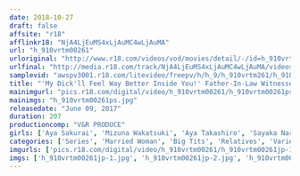 ```yaml
---
date: 2018-10-27
draft: false
affsite: "r18"
afflinkr18: "NjA4LjEuMS4xLjAuMC4wLjAuMA"
url: "h_910vrtm00261"
urloriginal: "http://www.r18.com/videos/vod/movies/detail/-/id=h_910vrtm00261"
urlfinal: "http://media.r18.com/track/NjA4LjEuMS4xLjAuMC4wLjAuMA/videos/vod/movies/detail/-/id=h_910vrtm00261"
samplevid: "awspv3001.r18.com/litevideo/freepv/h/h_9/h_910vrtm261/h_910vrtm261_dmb_w.mp4"
title: "'My Dick'll Feel Way Better Inside You!' Father-In-Law Witnesses His Son And Daughter-In-Law's Tepid Sex Life And Has To Take Matters Into His Own Hands - He Gets His Hands On Her Soft, Luscious Tits And Instinct Takes Over! Before He Knows It He's Drilling Her Full Of Creampie After Creampie!"
mainimgurl: "pics.r18.com/digital/video/h_910vrtm00261/h_910vrtm00261ps.jpg"
mainimgs: "h_910vrtm00261ps.jpg"
releasedate: "June 09, 2017"
duration: 207
productioncomp: "V&R PRODUCE"
girls: ['Aya Sakurai', 'Mizuna Wakatsuki', 'Aya Takashiro', 'Sayaka Narimi']
categories: ['Series', 'Married Woman', 'Big Tits', 'Relatives', 'Variety', 'Big Tits Lover', 'Cheating Wife', 'Creampie', 'Titty Fuck', 'Hi-Def']
imgurls: ['pics.r18.com/digital/video/h_910vrtm00261/h_910vrtm00261jp-1.jpg', 'pics.r18.com/digital/video/h_910vrtm00261/h_910vrtm00261jp-2.jpg', 'pics.r18.com/digital/video/h_910vrtm00261/h_910vrtm00261jp-3.jpg', 'pics.r18.com/digital/video/h_910vrtm00261/h_910vrtm00261jp-4.jpg', 'pics.r18.com/digital/video/h_910vrtm00261/h_910vrtm00261jp-5.jpg', 'pics.r18.com/digital/video/h_910vrtm00261/h_910vrtm00261jp-6.jpg', 'pics.r18.com/digital/video/h_910vrtm00261/h_910vrtm00261jp-7.jpg', 'pics.r18.com/digital/video/h_910vrtm00261/h_910vrtm00261jp-8.jpg', 'pics.r18.com/digital/video/h_910vrtm00261/h_910vrtm00261jp-9.jpg', 'pics.r18.com/digital/video/h_910vrtm00261/h_910vrtm00261jp-10.jpg', 'pics.r18.com/digital/video/h_910vrtm00261/h_910vrtm00261jp-11.jpg', 'pics.r18.com/digital/video/h_910vrtm00261/h_910vrtm00261jp-12.jpg', 'pics.r18.com/digital/video/h_910vrtm00261/h_910vrtm00261jp-13.jpg', 'pics.r18.com/digital/video/h_910vrtm00261/h_910vrtm00261jp-14.jpg', 'pics.r18.com/digital/video/h_910vrtm00261/h_910vrtm00261jp-15.jpg', 'pics.r18.com/digital/video/h_910vrtm00261/h_910vrtm00261jp-16.jpg', 'pics.r18.com/digital/video/h_910vrtm00261/h_910vrtm00261jp-17.jpg', 'pics.r18.com/digital/video/h_910vrtm00261/h_910vrtm00261jp-18.jpg', 'pics.r18.com/digital/video/h_910vrtm00261/h_910vrtm00261jp-19.jpg', 'pics.r18.com/digital/video/h_910vrtm00261/h_910vrtm00261jp-20.jpg']
imgs: ['h_910vrtm00261jp-1.jpg', 'h_910vrtm00261jp-2.jpg', 'h_910vrtm00261jp-3.jpg', 'h_910vrtm00261jp-4.jpg', 'h_910vrtm00261jp-5.jpg', 'h_910vrtm00261jp-6.jpg', 'h_910vrtm00261jp-7.jpg', 'h_910vrtm00261jp-8.jpg', 'h_910vrtm00261jp-9.jpg', 'h_910vrtm00261jp-10.jpg', 'h_910vrtm00261jp-11.jpg', 'h_910vrtm00261jp-12.jpg', 'h_910vrtm00261jp-13.jpg', 'h_910vrtm00261jp-14.jpg', 'h_910vrtm00261jp-15.jpg', 'h_910vrtm00261jp-16.jpg', 'h_910vrtm00261jp-17.jpg', 'h_910vrtm00261jp-18.jpg', 'h_910vrtm00261jp-19.jpg', 'h_910vrtm00261jp-20.jpg']
---
```

